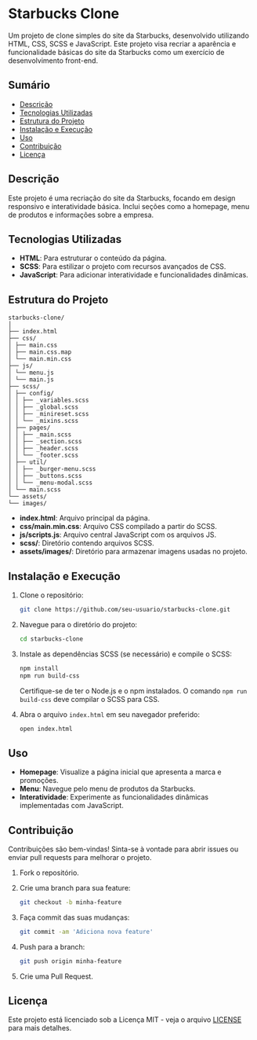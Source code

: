 # Starbucks Clone

Um projeto de clone simples do site da Starbucks, desenvolvido utilizando HTML, CSS, SCSS e JavaScript. Este projeto visa recriar a aparência e funcionalidade básicas do site da Starbucks como um exercício de desenvolvimento front-end.

## Sumário

- [Descrição](#descrição)
- [Tecnologias Utilizadas](#tecnologias-utilizadas)
- [Estrutura do Projeto](#estrutura-do-projeto)
- [Instalação e Execução](#instalação-e-execução)
- [Uso](#uso)
- [Contribuição](#contribuição)
- [Licença](#licença)

## Descrição

Este projeto é uma recriação do site da Starbucks, focando em design responsivo e interatividade básica. Inclui seções como a homepage, menu de produtos e informações sobre a empresa.

## Tecnologias Utilizadas

- **HTML**: Para estruturar o conteúdo da página.
- **SCSS**: Para estilizar o projeto com recursos avançados de CSS.
- **JavaScript**: Para adicionar interatividade e funcionalidades dinâmicas.

## Estrutura do Projeto

```
starbucks-clone/
│
├── index.html
├── css/
│ ├── main.css
│ ├── main.css.map
│ └── main.min.css
├── js/
│ └── menu.js
│ └── main.js
├── scss/
│ ├── config/
│ │ ├── _variables.scss
│ │ ├── _global.scss
│ │ ├── _minireset.scss
│ │ └── _mixins.scss
│ ├── pages/
│ │ ├── _main.scss
│ │ ├── _section.scss
│ │ ├── _header.scss
│ │ └── _footer.scss
│ ├── util/
│ │ ├── _burger-menu.scss
│ │ ├── _buttons.scss
│ │ └── _menu-modal.scss
│ └── main.scss
└── assets/
└── images/
```

- **index.html**: Arquivo principal da página.
- **css/main.min.css**: Arquivo CSS compilado a partir do SCSS.
- **js/scripts.js**: Arquivo central JavaScript com os arquivos JS.
- **scss/**: Diretório contendo arquivos SCSS.
- **assets/images/**: Diretório para armazenar imagens usadas no projeto.

## Instalação e Execução

1. Clone o repositório:

    ```bash
    git clone https://github.com/seu-usuario/starbucks-clone.git
    ```

2. Navegue para o diretório do projeto:

    ```bash
    cd starbucks-clone
    ```

3. Instale as dependências SCSS (se necessário) e compile o SCSS:

    ```bash
    npm install
    npm run build-css
    ```

   Certifique-se de ter o Node.js e o npm instalados. O comando `npm run build-css` deve compilar o SCSS para CSS.

4. Abra o arquivo `index.html` em seu navegador preferido:

    ```bash
    open index.html
    ```

## Uso

- **Homepage**: Visualize a página inicial que apresenta a marca e promoções.
- **Menu**: Navegue pelo menu de produtos da Starbucks.
- **Interatividade**: Experimente as funcionalidades dinâmicas implementadas com JavaScript.

## Contribuição

Contribuições são bem-vindas! Sinta-se à vontade para abrir issues ou enviar pull requests para melhorar o projeto.

1. Fork o repositório.
2. Crie uma branch para sua feature:

    ```bash
    git checkout -b minha-feature
    ```

3. Faça commit das suas mudanças:

    ```bash
    git commit -am 'Adiciona nova feature'
    ```

4. Push para a branch:

    ```bash
    git push origin minha-feature
    ```

5. Crie uma Pull Request.

## Licença

Este projeto está licenciado sob a Licença MIT - veja o arquivo [LICENSE](LICENSE) para mais detalhes.
